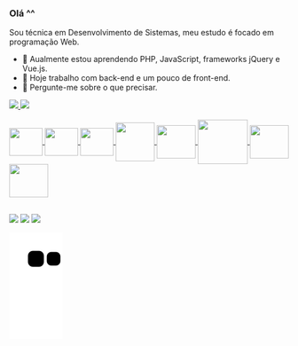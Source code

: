 ### Olá ^^
Sou técnica em Desenvolvimento de Sistemas, meu estudo é focado em programação Web.

- 🌱 Aualmente estou aprendendo PHP, JavaScript, frameworks jQuery e Vue.js.
- 🔭 Hoje trabalho com back-end e um pouco de front-end.
- 💬 Pergunte-me sobre o que precisar.

<!--
- 🌱 I’m currently learning ...
- 👯 I’m looking to collaborate on ...
- 🤔 I’m looking for help with ...
- 💬 Ask me about ...
- 📫 How to reach me: ...
- 😄 Pronouns: ...
- ⚡ Fun fact: ...
-->

 <div>
  <a href="https://github.com/mylenavitoriano">
  <img height="160em" src="https://github-readme-stats.vercel.app/api?username=mylenavitoriano&show_icons=true&theme=dracula&include_all_commits=true&count_private=true"/>
  <img height="160em" src="https://github-readme-stats.vercel.app/api/top-langs/?username=mylenavitoriano&layout=compact&langs_count=7&theme=dracula"/>
</div>
<div style="display: inline_block"><br>
  <img align="center" height="50" width="60" src="https://cdn.jsdelivr.net/gh/devicons/devicon/icons/html5/html5-original.svg" />
  <img align="center" height="50" width="60" src="https://cdn.jsdelivr.net/gh/devicons/devicon/icons/css3/css3-original.svg" />
  <img align="center" height="50" width="60" src="https://cdn.jsdelivr.net/gh/devicons/devicon/icons/javascript/javascript-original.svg" />
  <img align="center" height="70" width="70" src="https://cdn.jsdelivr.net/gh/devicons/devicon/icons/php/php-plain.svg" />
  <img align="center" height="60" width="70" src="https://cdn.jsdelivr.net/gh/devicons/devicon/icons/java/java-original.svg" />
  <img align="center" height="80" width="90" src="https://cdn.jsdelivr.net/gh/devicons/devicon/icons/mysql/mysql-original-wordmark.svg" />

  <img align="center" height="60" width="70" src="https://cdn.jsdelivr.net/gh/devicons/devicon/icons/jquery/jquery-plain-wordmark.svg" />
  <img align="center" height="60" width="70" src="https://cdn.jsdelivr.net/gh/devicons/devicon/icons/vuejs/vuejs-original-wordmark.svg" />
 
 <!--https://devicon.dev/-->
</div>
  
  ##
<div>
  <a href="https://www.instagram.com/mylena_vitoriano/" target="_blank"><img src="https://img.shields.io/badge/-Instagram-%23E4405F?style=for-the-badge&logo=instagram&logoColor=white" target="_blank"></a>
 <a href="https://www.linkedin.com/in/mylenavitoriano/" target="_blank"><img src="https://img.shields.io/badge/-LinkedIn-%230077B5?style=for-the-badge&logo=linkedin&logoColor=white" target="_blank"></a>
 <a href = "mailto:mylenabarbosa08@gmail.com"><img src="https://img.shields.io/badge/-Gmail-%23333?style=for-the-badge&logo=gmail&logoColor=white" target="_blank"></a>
 
 ![github contribution grid snake animation](https://raw.githubusercontent.com/mylenavitoriano/mylenavitoriano/output/github-contribution-grid-snake.svg)
   
 </div>
